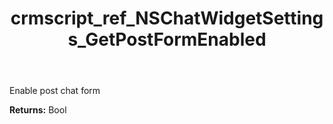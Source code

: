 ﻿---
title: crmscript_ref_NSChatWidgetSettings_GetPostFormEnabled
description: Bool NSChatWidgetSettings.GetPostFormEnabled()
intellisense: NSChatWidgetSettings.GetPostFormEnabled
keywords: NSChatWidgetSettings, GetPostFormEnabled
so.topic: reference
---

Enable post chat form

**Returns:** Bool



